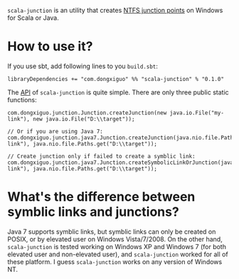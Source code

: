 `scala-junction` is an utility that creates [NTFS junction points](https://en.wikipedia.org/wiki/NTFS_junction_point) on Windows for Scala or Java.
# How to use it?
If you use sbt, add following lines to you `build.sbt`:

	libraryDependencies += "com.dongxiguo" %% "scala-junction" % "0.1.0"

The [API](http://atry.github.com/scala-junction/api/index.html) of `scala-junction` is quite simple. There are only three public static functions:

	com.dongxiguo.junction.Junction.createJunction(new java.io.File("my-link"), new java.io.File("D:\\target"));
	
	// Or if you are using Java 7:
	com.dongxiguo.junction.java7.Junction.createJunction(java.nio.file.Paths.get("my-link"), java.nio.file.Paths.get("D:\\target"));
	
	// Create junction only if failed to create a symblic link:
	com.dongxiguo.junction.java7.Junction.createSymbolicLinkOrJunction(java.nio.file.Paths.get("my-link"), java.nio.file.Paths.get("D:\\target"));

# What's the difference between symblic links and junctions?
Java 7 supports symblic links, but symblic links can only be created on POSIX, or by elevated user on Windows Vista/7/2008. On the other hand, `scala-junction` is tested working on Windows XP and Windows 7 (for both elevated user and non-elevated user), and `scala-junction` worked for all of these platform. I guess `scala-junction` works on any version of Windows NT.